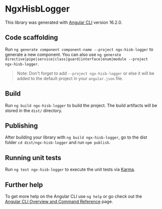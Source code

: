 # NgxHisbLogger

This library was generated with [Angular CLI](https://github.com/angular/angular-cli) version 16.2.0.

## Code scaffolding

Run `ng generate component component-name --project ngx-hisb-logger` to generate a new component. You can also use `ng generate directive|pipe|service|class|guard|interface|enum|module --project ngx-hisb-logger`.
> Note: Don't forget to add `--project ngx-hisb-logger` or else it will be added to the default project in your `angular.json` file. 

## Build

Run `ng build ngx-hisb-logger` to build the project. The build artifacts will be stored in the `dist/` directory.

## Publishing

After building your library with `ng build ngx-hisb-logger`, go to the dist folder `cd dist/ngx-hisb-logger` and run `npm publish`.

## Running unit tests

Run `ng test ngx-hisb-logger` to execute the unit tests via [Karma](https://karma-runner.github.io).

## Further help

To get more help on the Angular CLI use `ng help` or go check out the [Angular CLI Overview and Command Reference](https://angular.io/cli) page.
